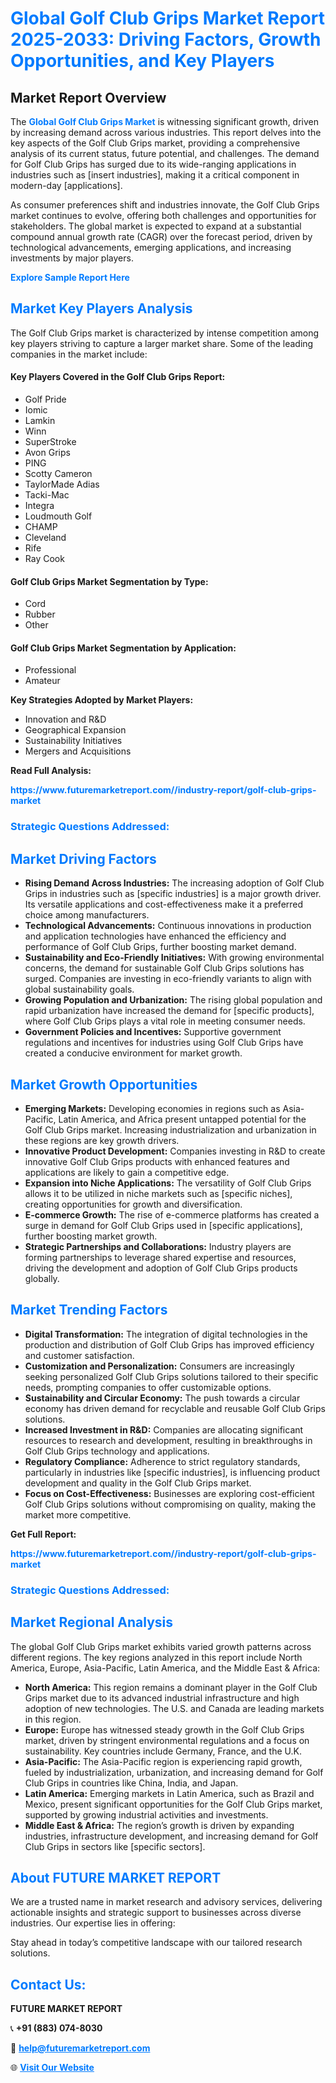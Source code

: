<h1 style="color: #007BFF;">Global Golf Club Grips Market Report 2025-2033: Driving Factors, Growth Opportunities, and Key Players</h1>

<section id="overview">
<h2>Market Report Overview</h2>
<p>The <a href="https://www.futuremarketreport.com//industry-report/golf-club-grips-market" style="color: #007BFF; text-decoration: none;"><strong>Global Golf Club Grips Market</strong></a> is witnessing significant growth, driven by increasing demand across various industries. This report delves into the key aspects of the Golf Club Grips market, providing a comprehensive analysis of its current status, future potential, and challenges. The demand for Golf Club Grips has surged due to its wide-ranging applications in industries such as [insert industries], making it a critical component in modern-day [applications].</p>
<p>As consumer preferences shift and industries innovate, the Golf Club Grips market continues to evolve, offering both challenges and opportunities for stakeholders. The global market is expected to expand at a substantial compound annual growth rate (CAGR) over the forecast period, driven by technological advancements, emerging applications, and increasing investments by major players.</p>
</section>

<section id="overview">
<p><a href="https://www.futuremarketreport.com//request-sample/reportId=89498" style="color: #007BFF; text-decoration: none;"><strong>Explore Sample Report Here</strong></a></p>
</section>

<section id="key-players">
<h2 style="color: #007BFF;">Market Key Players Analysis</h2>
<p>The Golf Club Grips market is characterized by intense competition among key players striving to capture a larger market share. Some of the leading companies in the market include:</p>
<h4>Key Players Covered in the Golf Club Grips Report:</h4>
<ul><li>Golf Pride</li><li>Iomic</li><li>Lamkin</li><li>Winn</li><li>SuperStroke</li><li>Avon Grips</li><li>PING</li><li>Scotty Cameron</li><li>TaylorMade Adias</li><li>Tacki-Mac</li><li>Integra</li><li>Loudmouth Golf</li><li>CHAMP</li><li>Cleveland</li><li>Rife</li><li>Ray Cook</li></ul>
<h4>Golf Club Grips Market Segmentation by Type:</h4>
<ul><li>Cord</li><li>Rubber</li><li>Other</li></ul>

<h4>Golf Club Grips Market Segmentation by Application:</h4>
<ul><li>Professional</li><li>Amateur</li></ul>
<p><strong>Key Strategies Adopted by Market Players:</strong></p>
<ul>
<li>Innovation and R&D</li>
<li>Geographical Expansion</li>
<li>Sustainability Initiatives</li>
<li>Mergers and Acquisitions</li>
</ul>
</section>

<section>
<p><strong>Read Full Analysis: </strong></p><a href="https://www.futuremarketreport.com//industry-report/golf-club-grips-market" style="color: #007BFF; text-decoration: none;"><strong>https://www.futuremarketreport.com//industry-report/golf-club-grips-market</strong></a>
<h3 style="color: #007BFF;">Strategic Questions Addressed:</h3>
</section>

<section id="driving-factors">
<h2 style="color: #007BFF;">Market Driving Factors</h2>
<ul>
<li><strong>Rising Demand Across Industries:</strong> The increasing adoption of Golf Club Grips in industries such as [specific industries] is a major growth driver. Its versatile applications and cost-effectiveness make it a preferred choice among manufacturers.</li>
<li><strong>Technological Advancements:</strong> Continuous innovations in production and application technologies have enhanced the efficiency and performance of Golf Club Grips, further boosting market demand.</li>
<li><strong>Sustainability and Eco-Friendly Initiatives:</strong> With growing environmental concerns, the demand for sustainable Golf Club Grips solutions has surged. Companies are investing in eco-friendly variants to align with global sustainability goals.</li>
<li><strong>Growing Population and Urbanization:</strong> The rising global population and rapid urbanization have increased the demand for [specific products], where Golf Club Grips plays a vital role in meeting consumer needs.</li>
<li><strong>Government Policies and Incentives:</strong> Supportive government regulations and incentives for industries using Golf Club Grips have created a conducive environment for market growth.</li>
</ul>
</section>

<section id="growth-opportunities">
<h2 style="color: #007BFF;">Market Growth Opportunities</h2>
<ul>
<li><strong>Emerging Markets:</strong> Developing economies in regions such as Asia-Pacific, Latin America, and Africa present untapped potential for the Golf Club Grips market. Increasing industrialization and urbanization in these regions are key growth drivers.</li>
<li><strong>Innovative Product Development:</strong> Companies investing in R&D to create innovative Golf Club Grips products with enhanced features and applications are likely to gain a competitive edge.</li>
<li><strong>Expansion into Niche Applications:</strong> The versatility of Golf Club Grips allows it to be utilized in niche markets such as [specific niches], creating opportunities for growth and diversification.</li>
<li><strong>E-commerce Growth:</strong> The rise of e-commerce platforms has created a surge in demand for Golf Club Grips used in [specific applications], further boosting market growth.</li>
<li><strong>Strategic Partnerships and Collaborations:</strong> Industry players are forming partnerships to leverage shared expertise and resources, driving the development and adoption of Golf Club Grips products globally.</li>
</ul>
</section>

<section id="trending-factors">
<h2 style="color: #007BFF;">Market Trending Factors</h2>
<ul>
<li><strong>Digital Transformation:</strong> The integration of digital technologies in the production and distribution of Golf Club Grips has improved efficiency and customer satisfaction.</li>
<li><strong>Customization and Personalization:</strong> Consumers are increasingly seeking personalized Golf Club Grips solutions tailored to their specific needs, prompting companies to offer customizable options.</li>
<li><strong>Sustainability and Circular Economy:</strong> The push towards a circular economy has driven demand for recyclable and reusable Golf Club Grips solutions.</li>
<li><strong>Increased Investment in R&D:</strong> Companies are allocating significant resources to research and development, resulting in breakthroughs in Golf Club Grips technology and applications.</li>
<li><strong>Regulatory Compliance:</strong> Adherence to strict regulatory standards, particularly in industries like [specific industries], is influencing product development and quality in the Golf Club Grips market.</li>
<li><strong>Focus on Cost-Effectiveness:</strong> Businesses are exploring cost-efficient Golf Club Grips solutions without compromising on quality, making the market more competitive.</li>
</ul>
</section>

<section>
<p><strong>Get Full Report: </strong></p><a href="https://www.futuremarketreport.com//industry-report/golf-club-grips-market" style="color: #007BFF; text-decoration: none;"><strong>https://www.futuremarketreport.com//industry-report/golf-club-grips-market</strong></a>
<h3 style="color: #007BFF;">Strategic Questions Addressed:</h3>
</section>


<section id="regional-analysis">
<h2 style="color: #007BFF;">Market Regional Analysis</h2>
<p>The global Golf Club Grips market exhibits varied growth patterns across different regions. The key regions analyzed in this report include North America, Europe, Asia-Pacific, Latin America, and the Middle East & Africa:</p>
<ul>
<li><strong>North America:</strong> This region remains a dominant player in the Golf Club Grips market due to its advanced industrial infrastructure and high adoption of new technologies. The U.S. and Canada are leading markets in this region.</li>
<li><strong>Europe:</strong> Europe has witnessed steady growth in the Golf Club Grips market, driven by stringent environmental regulations and a focus on sustainability. Key countries include Germany, France, and the U.K.</li>
<li><strong>Asia-Pacific:</strong> The Asia-Pacific region is experiencing rapid growth, fueled by industrialization, urbanization, and increasing demand for Golf Club Grips in countries like China, India, and Japan.</li>
<li><strong>Latin America:</strong> Emerging markets in Latin America, such as Brazil and Mexico, present significant opportunities for the Golf Club Grips market, supported by growing industrial activities and investments.</li>
<li><strong>Middle East & Africa:</strong> The region’s growth is driven by expanding industries, infrastructure development, and increasing demand for Golf Club Grips in sectors like [specific sectors].</li>
</ul>
</section>

<footer>
<h2 style="color: #007BFF;">About FUTURE MARKET REPORT</h2>
<p>We are a trusted name in market research and advisory services, delivering actionable insights and strategic support to businesses across diverse industries. Our expertise lies in offering:</p>

<p>Stay ahead in today’s competitive landscape with our tailored research solutions.</p>

<h2 style="color: #007BFF;">Contact Us:</h2>
<p><strong>FUTURE MARKET REPORT</strong></p>
<p>📞 <strong>+91 (883) 074-8030</strong></p>
<p>📧 <strong><a href="mailto:help@futuremarketreport.com" style="color: #007BFF;">help@futuremarketreport.com</a></strong></p>
<p>🌐 <strong><a href="https://www.futuremarketreport.com/" style="color: #007BFF;">Visit Our Website</a></strong></p>
</footer>